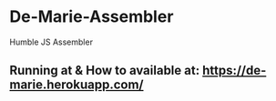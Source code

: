 # De-Marie-Assembler
Humble JS Assembler


## Running at & How to available at: https://de-marie.herokuapp.com/
